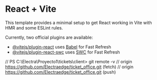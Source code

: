 # React + Vite

This template provides a minimal setup to get React working in Vite with HMR and some ESLint rules.

Currently, two official plugins are available:

- [@vitejs/plugin-react](https://github.com/vitejs/vite-plugin-react/blob/main/packages/plugin-react/README.md) uses [Babel](https://babeljs.io/) for Fast Refresh
- [@vitejs/plugin-react-swc](https://github.com/vitejs/vite-plugin-react-swc) uses [SWC](https://swc.rs/) for Fast Refresh

// PS C:\Electra\Proyecto1\tickets\client> git remote -v
// origin  https://github.com/Electraedge/ticket_office.git (fetch)
// origin  https://github.com/Electraedge/ticket_office.git (push)
